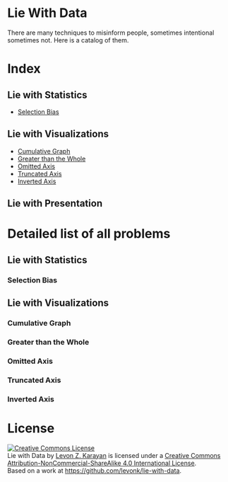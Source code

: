 # Lie With Data
There are many techniques to misinform people, sometimes intentional sometimes not.   Here is a catalog of them.

# Index

## Lie with Statistics

* [Selection Bias](#selection-bias) 

## Lie with Visualizations

* [Cumulative Graph](#cumulative-graph) 
* [Greater than the Whole](#greater-than-the-whole) 
* [Omitted Axis](#omitted-axis) 
* [Truncated Axis](#truncated-axis) 
* [Inverted Axis](#inverted-axis)


## Lie with Presentation

# Detailed list of all problems

## Lie with Statistics

### Selection Bias

## Lie with Visualizations

### Cumulative Graph

### Greater than the Whole

### Omitted Axis

### Truncated Axis

### Inverted Axis

# License
<a rel="license" href="http://creativecommons.org/licenses/by-nc-sa/4.0/"><img alt="Creative Commons License" style="border-width:0" src="https://i.creativecommons.org/l/by-nc-sa/4.0/88x31.png" /></a><br /><span xmlns:dct="http://purl.org/dc/terms/" property="dct:title">Lie with Data</span> by <a xmlns:cc="http://creativecommons.org/ns#" href="https://github.com/levonk/lie-with-data" property="cc:attributionName" rel="cc:attributionURL">Levon Z. Karayan</a> is licensed under a <a rel="license" href="http://creativecommons.org/licenses/by-nc-sa/4.0/">Creative Commons Attribution-NonCommercial-ShareAlike 4.0 International License</a>.<br />Based on a work at <a xmlns:dct="http://purl.org/dc/terms/" href="https://github.com/levonk/lie-with-data" rel="dct:source">https://github.com/levonk/lie-with-data</a>.
